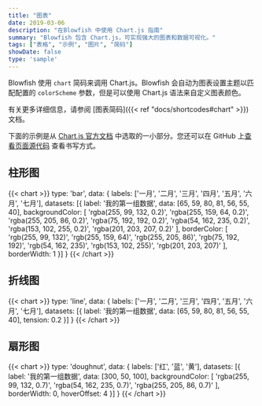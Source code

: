 ```yaml
---
title: "图表"
date: 2019-03-06
description: "在Blowfish 中使用 Chart.js 指南"
summary: "Blowfish 包含 Chart.js，可实现强大的图表和数据可视化。"
tags: ["表格", "示例", "图片", "简码"]
showDate: false
type: 'sample'
---
```


Blowfish 使用 `chart` 简码来调用 Chart.js。Blowfish 会自动为图表设置主题以匹配配置的 `colorScheme` 参数，但是可以使用 Chart.js 语法来自定义图表颜色。

有关更多详细信息，请参阅 [图表简码]({{< ref "docs/shortcodes#chart" >}}) 文档。

下面的示例是从 [Chart.js 官方文档](https://www.chartjs.org/docs/latest/samples) 中选取的一小部分。您还可以在 GitHub 上[查看页面源代码](https://raw.githubusercontent.com/nunocoracao/blowfish/main/exampleSite/content/samples/charts/index.md) 查看书写方式。

## 柱形图

<!-- prettier-ignore-start -->
{{< chart >}}
type: 'bar',
data: {
  labels: ['一月', '二月', '三月', '四月', '五月', '六月', '七月'],
  datasets: [{
    label: '我的第一组数据',
    data: [65, 59, 80, 81, 56, 55, 40],
    backgroundColor: [
      'rgba(255, 99, 132, 0.2)',
      'rgba(255, 159, 64, 0.2)',
      'rgba(255, 205, 86, 0.2)',
      'rgba(75, 192, 192, 0.2)',
      'rgba(54, 162, 235, 0.2)',
      'rgba(153, 102, 255, 0.2)',
      'rgba(201, 203, 207, 0.2)'
    ],
    borderColor: [
      'rgb(255, 99, 132)',
      'rgb(255, 159, 64)',
      'rgb(255, 205, 86)',
      'rgb(75, 192, 192)',
      'rgb(54, 162, 235)',
      'rgb(153, 102, 255)',
      'rgb(201, 203, 207)'
    ],
    borderWidth: 1
  }]
}
{{< /chart >}}
<!-- prettier-ignore-end -->

## 折线图

<!-- prettier-ignore-start -->
{{< chart >}}
type: 'line',
data: {
  labels: ['一月', '二月', '三月', '四月', '五月', '六月', '七月'],
  datasets: [{
    label: '我的第一组数据',
    data: [65, 59, 80, 81, 56, 55, 40],
    tension: 0.2
  }]
}
{{< /chart >}}
<!-- prettier-ignore-end -->

## 扇形图

<!-- prettier-ignore-start -->
{{< chart >}}
type: 'doughnut',
data: {
  labels: ['红', '蓝', '黄'],
  datasets: [{
    label: '我的第一组数据',
    data: [300, 50, 100],
    backgroundColor: [
      'rgba(255, 99, 132, 0.7)',
      'rgba(54, 162, 235, 0.7)',
      'rgba(255, 205, 86, 0.7)'
    ],
    borderWidth: 0,
    hoverOffset: 4
  }]
}
{{< /chart >}}
<!-- prettier-ignore-end -->
